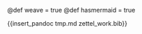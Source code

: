 @def weave = true
@def hasmermaid = true

<!--{{insert_weave milewski-programmers-2.jmd}}-->
{{insert_pandoc tmp.md zettel_work.bib}}

